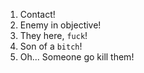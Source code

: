 1. Contact!
2. Enemy in objective!
3. They here, `fuck`!
4. Son of a `bitch`!
5. Oh... Someone go kill them!